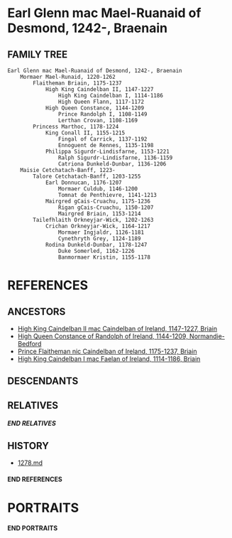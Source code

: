 # Earl Glenn mac Mael-Ruanaid of Desmond, 1242-, Braenain

## FAMILY TREE
```
Earl Glenn mac Mael-Ruanaid of Desmond, 1242-, Braenain
    Mormaer Mael-Runaid, 1220-1262
        Flaitheman Briain, 1175-1237
            High King Caindelban II, 1147-1227
                High King Caindelban I, 1114-1186
                High Queen Flann, 1117-1172
            High Queen Constance, 1144-1209
                Prince Randolph I, 1108-1149
                Lerthan Crovan, 1108-1169
        Princess Marthoc, 1178-1224
            King Conall II, 1155-1215
                Fingal of Carrick, 1137-1192
                Ennoguent de Rennes, 1135-1198
            Philippa Sigurdr-Lindisfarne, 1153-1221
                Ralph Sigurdr-Lindisfarne, 1136-1159
                Catriona Dunkeld-Dunbar, 1136-1206
    Maisie Cetchatach-Banff, 1223-
        Talore Cetchatach-Banff, 1203-1255
            Earl Donnucan, 1176-1207
                Mormaer Culdub, 1146-1200
                Tomnat de Penthievre, 1141-1213
            Mairgred gCais-Cruachu, 1175-1236
                Rigan gCais-Cruachu, 1150-1207
                Mairgred Briain, 1153-1214
        Tailefhlaith Orkneyjar-Wick, 1202-1263
            Crichan Orkneyjar-Wick, 1164-1217
                Mormaer Ingjaldr, 1126-1181
                Cynethryth Grey, 1124-1189
            Rodina Dunkeld-Dunbar, 1178-1247
                Duke Somerled, 1162-1226
                Banmormaer Kristin, 1155-1178
```

# REFERENCES

## ANCESTORS
* [High King Caindelban II mac Caindelban of Ireland, 1147-1227, Briain](caindelban_ii_mac_caindelban_1147.md)
* [High Queen Constance of Randolph of Ireland, 1144-1209, Normandie-Bedford](constance_randolph_1144.md)
* [Prince Flaitheman nic Caindelban of Ireland, 1175-1237, Briain](flaitheman_nic_caindelban_1175.md)
* [High King Caindelban I mac Faelan of Ireland, 1114-1186, Briain](caindelban_i_mac_faelan_1114.md)

## DESCENDANTS

## RELATIVES

##### END RELATIVES 
## HISTORY
* [1278.md](../h/1278.md)

#### END REFERENCES

# PORTRAITS

#### END PORTRAITS

